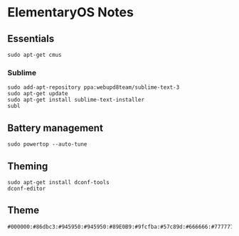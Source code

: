 # ElementaryOS Notes

## Essentials

```
sudo apt-get cmus
```

### Sublime

```
sudo add-apt-repository ppa:webupd8team/sublime-text-3
sudo apt-get update
sudo apt-get install sublime-text-installer
subl
```

## Battery management

```
sudo powertop --auto-tune
```

## Theming

```
sudo apt-get install dconf-tools
dconf-editor
```

## Theme

```
#000000:#86dbc3:#945950:#945950:#89E0B9:#9fcfba:#57c89d:#666666:#777777:#91bda1:#945950:#789689:#a84c47:#e6d3b2:#a4dbcc:#ffffff
```
